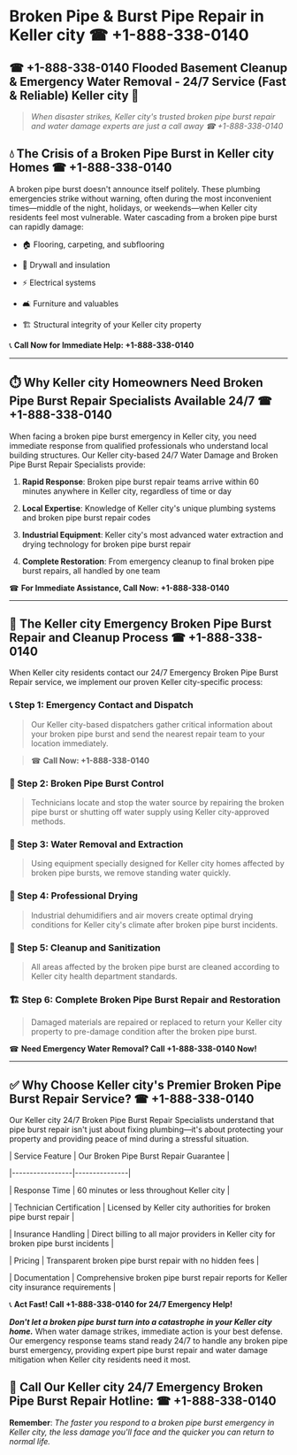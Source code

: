 # Broken Pipe & Burst Pipe Repair in Keller city ☎ +1-888-338-0140  
## ☎ +1-888-338-0140 Flooded Basement Cleanup & Emergency Water Removal - 24/7 Service (Fast & Reliable) Keller city 🚨  

> *When disaster strikes, Keller city's trusted broken pipe burst repair and water damage experts are just a call away ☎ +1-888-338-0140*  

## 💧 The Crisis of a Broken Pipe Burst in Keller city Homes ☎ +1-888-338-0140  

A broken pipe burst doesn't announce itself politely. These plumbing emergencies strike without warning, often during the most inconvenient times—middle of the night, holidays, or weekends—when Keller city residents feel most vulnerable. Water cascading from a broken pipe burst can rapidly damage:  

* 🏠 Flooring, carpeting, and subflooring  
* 🧱 Drywall and insulation  
* ⚡ Electrical systems  
* 🛋️ Furniture and valuables  
* 🏗️ Structural integrity of your Keller city property  

📞 **Call Now for Immediate Help: +1-888-338-0140**  

---  

## ⏱️ Why Keller city Homeowners Need Broken Pipe Burst Repair Specialists Available 24/7 ☎ +1-888-338-0140  

When facing a broken pipe burst emergency in Keller city, you need immediate response from qualified professionals who understand local building structures. Our Keller city-based 24/7 Water Damage and Broken Pipe Burst Repair Specialists provide:  

1. **Rapid Response**: Broken pipe burst repair teams arrive within 60 minutes anywhere in Keller city, regardless of time or day  
2. **Local Expertise**: Knowledge of Keller city's unique plumbing systems and broken pipe burst repair codes  
3. **Industrial Equipment**: Keller city's most advanced water extraction and drying technology for broken pipe burst repair  
4. **Complete Restoration**: From emergency cleanup to final broken pipe burst repairs, all handled by one team  

☎ **For Immediate Assistance, Call Now: +1-888-338-0140**  

---  

## 🔧 The Keller city Emergency Broken Pipe Burst Repair and Cleanup Process ☎ +1-888-338-0140  

When Keller city residents contact our 24/7 Emergency Broken Pipe Burst Repair service, we implement our proven Keller city-specific process:  

### 📞 Step 1: Emergency Contact and Dispatch  
> Our Keller city-based dispatchers gather critical information about your broken pipe burst and send the nearest repair team to your location immediately.  
> ☎ **Call Now: +1-888-338-0140**  

### 🚿 Step 2: Broken Pipe Burst Control  
> Technicians locate and stop the water source by repairing the broken pipe burst or shutting off water supply using Keller city-approved methods.  

### 🌊 Step 3: Water Removal and Extraction  
> Using equipment specially designed for Keller city homes affected by broken pipe bursts, we remove standing water quickly.  

### 💨 Step 4: Professional Drying  
> Industrial dehumidifiers and air movers create optimal drying conditions for Keller city's climate after broken pipe burst incidents.  

### 🧼 Step 5: Cleanup and Sanitization  
> All areas affected by the broken pipe burst are cleaned according to Keller city health department standards.  

### 🏗️ Step 6: Complete Broken Pipe Burst Repair and Restoration  
> Damaged materials are repaired or replaced to return your Keller city property to pre-damage condition after the broken pipe burst.  

☎ **Need Emergency Water Removal? Call +1-888-338-0140 Now!**  

---  

## ✅ Why Choose Keller city's Premier Broken Pipe Burst Repair Service? ☎ +1-888-338-0140  

Our Keller city 24/7 Broken Pipe Burst Repair Specialists understand that pipe burst repair isn't just about fixing plumbing—it's about protecting your property and providing peace of mind during a stressful situation.  

| Service Feature | Our Broken Pipe Burst Repair Guarantee |  
|-----------------|---------------|  
| Response Time | 60 minutes or less throughout Keller city |  
| Technician Certification | Licensed by Keller city authorities for broken pipe burst repair |  
| Insurance Handling | Direct billing to all major providers in Keller city for broken pipe burst incidents |  
| Pricing | Transparent broken pipe burst repair with no hidden fees |  
| Documentation | Comprehensive broken pipe burst repair reports for Keller city insurance requirements |  

📞 **Act Fast! Call +1-888-338-0140 for 24/7 Emergency Help!**  

***Don't let a broken pipe burst turn into a catastrophe in your Keller city home.*** When water damage strikes, immediate action is your best defense. Our emergency response teams stand ready 24/7 to handle any broken pipe burst emergency, providing expert pipe burst repair and water damage mitigation when Keller city residents need it most.  

## 📱 Call Our Keller city 24/7 Emergency Broken Pipe Burst Repair Hotline: ☎ +1-888-338-0140  

**Remember**: *The faster you respond to a broken pipe burst emergency in Keller city, the less damage you'll face and the quicker you can return to normal life.*